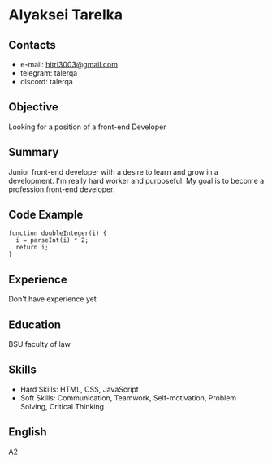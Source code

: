 # Alyaksei Tarelka #
## Contacts ##
* e-mail: hitri3003@gmail.com
* telegram: talerqa
* discord: talerqa

## Objective ##
Looking for a position of a front-end Developer

## Summary ##
Junior front-end developer with a desire to learn and grow in a development.
I'm really hard worker and purposeful. My goal is to become a profession front-end developer.


## Code Example ##
```
function doubleInteger(i) {
  i = parseInt(i) * 2;  
  return i;
}
```
## Experience ##
Don't have experience yet

## Education ##
BSU faculty of law

## Skills ##
 * Hard Skills: HTML, CSS, JavaScript
 * Soft Skills: Communication, Teamwork, Self-motivation, Problem Solving, Critical Thinking

## English ##
A2